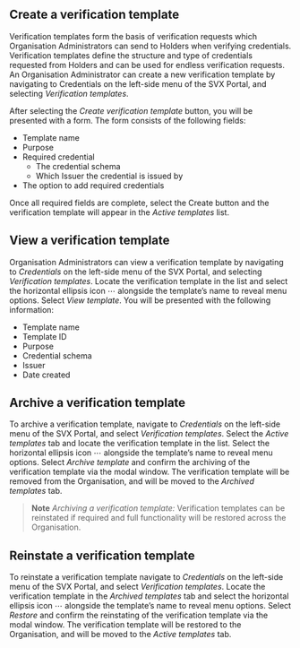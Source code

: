 ## Create a verification template

Verification templates form the basis of verification requests which Organisation Administrators can send to Holders when verifying credentials. Verification templates define the structure and type of credentials requested from Holders and can be used for endless verification requests. An Organisation Administrator can create a new verification template by navigating to Credentials on the left-side menu of the SVX Portal, and selecting _Verification templates_.

After selecting the _Create verification template_ button, you will be presented with a form. The form consists of the following fields:
* Template name
* Purpose
* Required credential
  * The credential schema
  * Which Issuer the credential is issued by
* The option to add required credentials

Once all required fields are complete, select the Create button and the verification template will appear in the _Active templates_ list.

## View a verification template

Organisation Administrators can view a verification template by navigating to _Credentials_ on the left-side menu of the SVX Portal, and selecting _Verification templates_. Locate the verification template in the list and select the horizontal ellipsis icon ⋯ alongside the template’s name to reveal menu options. Select _View template_. You will be presented with the following information:
* Template name
* Template ID
* Purpose
* Credential schema
* Issuer
* Date created

## Archive a verification template

To archive a verification template, navigate to _Credentials_ on the left-side menu of the SVX Portal, and select _Verification templates_. Select the _Active templates_ tab and locate the verification template in the list. Select the horizontal ellipsis icon ⋯ alongside the template’s name to reveal menu options. Select _Archive template_ and confirm the archiving of the verification template via the modal window. The verification template will be removed from the Organisation, and will be moved to the _Archived templates_ tab.

> **Note**
> _Archiving a verification template:_ Verification templates can be reinstated if required and full functionality will be restored across the Organisation.

## Reinstate a verification template

To reinstate a verification template navigate to _Credentials_ on the left-side menu of the SVX Portal, and select _Verification templates_. Locate the verification template in the _Archived templates_ tab and select the horizontal ellipsis icon ⋯ alongside the template’s name to reveal menu options. Select _Restore_ and confirm the reinstating of the verification template via the modal window. The verification template will be restored to the Organisation, and will be moved to the _Active templates_ tab.

